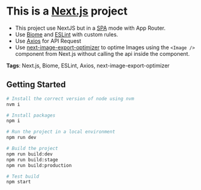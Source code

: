 # This is a [Next.js](https://nextjs.org) project

- This project use NextJS but in a [SPA](https://nextjs.org/docs/app/building-your-application/deploying/static-exports) mode with App Router.
- Use [Biome](https://biomejs.dev/) and [ESLint](https://eslint.org/) with custom rules.
- Use [Axios](https://axios-http.com/) for API Request
- Use [next-image-export-optimizer](https://www.npmjs.com/package/next-image-export-optimizer) to optime Images using the `<Image />` component from Next.js without calling the api inside the component.

**Tags**: Next.js, Biome, ESLint, Axios, next-image-export-optimizer

## Getting Started

```bash
# Install the correct version of node using nvm
nvm i

# Install packages
npm i

# Run the project in a local environment
npm run dev

# Build the project
npm run build:dev
npm run build:stage
npm run build:production

# Test build
npm start
```

